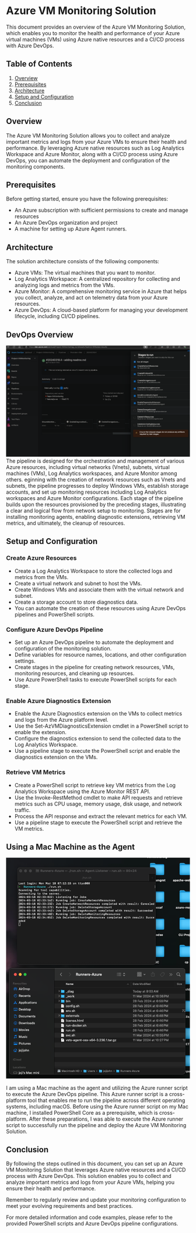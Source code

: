 # Azure VM Monitoring Solution

This document provides an overview of the Azure VM Monitoring Solution, which enables you to monitor the health and performance of your Azure virtual machines (VMs) using Azure native resources and a CI/CD process with Azure DevOps.

## Table of Contents
1. [Overview](#overview)
2. [Prerequisites](#prerequisites)
3. [Architecture](#architecture)
4. [Setup and Configuration](#setup-and-configuration)
5. [Conclusion](#conclusion)

## Overview
The Azure VM Monitoring Solution allows you to collect and analyze important metrics and logs from your Azure VMs to ensure their health and performance. By leveraging Azure native resources such as Log Analytics Workspace and Azure Monitor, along with a CI/CD process using Azure DevOps, you can automate the deployment and configuration of the monitoring components.

## Prerequisites
Before getting started, ensure you have the following prerequisites:
- An Azure subscription with sufficient permissions to create and manage resources
- An Azure DevOps organization and project
- A machine for setting up Azure Agent runners.

## Architecture
The solution architecture consists of the following components:
- Azure VMs: The virtual machines that you want to monitor.
- Log Analytics Workspace: A centralized repository for collecting and analyzing logs and metrics from the VMs.
- Azure Monitor: A comprehensive monitoring service in Azure that helps you collect, analyze, and act on telemetry data from your Azure resources.
- Azure DevOps: A cloud-based platform for managing your development lifecycle, including CI/CD pipelines.

## DevOps Overview
![Azure Runner](DevOPsOveriview.png)
The pipeline is designed for the orchestration and management of various Azure resources, including virtual networks (Vnets), subnets, virtual machines (VMs), Log Analytics workspaces, and Azure Monitor among others. eginning with the creation of network resources such as Vnets and subnets, the pipeline progresses to deploy Windows VMs, establish storage accounts, and set up monitoring resources including Log Analytics workspaces and Azure Monitor configurations. Each stage of the pipeline builds upon the resources provisioned by the preceding stages, illustrating a clear and logical flow from network setup to monitoring. Stages are for installing monitoring agents, enabling diagnostic extensions, retrieving VM metrics, and ultimately, the cleanup of resources.

## Setup and Configuration
### Create Azure Resources
- Create a Log Analytics Workspace to store the collected logs and metrics from the VMs.
- Create a virtual network and subnet to host the VMs.
- Create Windows VMs and associate them with the virtual network and subnet.
- Create a storage account to store diagnostics data.
- You can automate the creation of these resources using Azure DevOps pipelines and PowerShell scripts.

### Configure Azure DevOps Pipeline
- Set up an Azure DevOps pipeline to automate the deployment and configuration of the monitoring solution.
- Define variables for resource names, locations, and other configuration settings.
- Create stages in the pipeline for creating network resources, VMs, monitoring resources, and cleaning up resources.
- Use Azure PowerShell tasks to execute PowerShell scripts for each stage.

### Enable Azure Diagnostics Extension
- Enable the Azure Diagnostics extension on the VMs to collect metrics and logs from the Azure platform level.
- Use the Set-AzVMDiagnosticsExtension cmdlet in a PowerShell script to enable the extension.
- Configure the diagnostics extension to send the collected data to the Log Analytics Workspace.
- Use a pipeline stage to execute the PowerShell script and enable the diagnostics extension on the VMs.

### Retrieve VM Metrics
- Create a PowerShell script to retrieve key VM metrics from the Log Analytics Workspace using the Azure Monitor REST API.
- Use the Invoke-RestMethod cmdlet to make API requests and retrieve metrics such as CPU usage, memory usage, disk usage, and network traffic.
- Process the API response and extract the relevant metrics for each VM.
- Use a pipeline stage to execute the PowerShell script and retrieve the VM metrics.

## Using a Mac Machine as the Agent
![Azure Runner](AzureRunner.png)

I am using a Mac machine as the agent and utilizing the Azure runner script to execute the Azure DevOps pipeline. This Azure runner script is a cross-platform tool that enables me to run the pipeline across different operating systems, including macOS. Before using the Azure runner script on my Mac machine, I installed PowerShell Core as a prerequisite, which is cross-platform. After these preparations, I was able to execute the Azure runner script to successfully run the pipeline and deploy the Azure VM Monitoring Solution.


## Conclusion
By following the steps outlined in this document, you can set up an Azure VM Monitoring Solution that leverages Azure native resources and a CI/CD process with Azure DevOps. This solution enables you to collect and analyze important metrics and logs from your Azure VMs, helping you ensure their health and performance.

Remember to regularly review and update your monitoring configuration to meet your evolving requirements and best practices.

For more detailed information and code examples, please refer to the provided PowerShell scripts and Azure DevOps pipeline configurations.